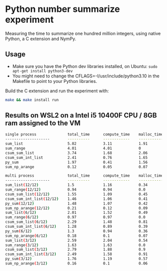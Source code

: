 # Python number summarize experiment

Measuring the time to summarize one hundred million integers, using native Python, a C extension and NymPy.

## Usage

- Make sure you have the Python dev libraries installed, on Ubuntu: `sudo apt-get install python3-dev`
- You might need to change the CFLAGS=-I/usr/include/python3.10 in the Makefile to point to your Python libraries.

Build the C extension and run the experiment with:

```sh
make && make install run
```

## Results on WSL2 on a Intel i5 10400F CPU / 8GB ram assigned to the VM

```sh
single process              total_time      compute_time    malloc_time     result
--------------------        ----------      ------------    -----------     -------
sum_list                    5.02            3.11            1.91            5000000050000000
sum_range                   4.01            4.01            0               5000000050000000
csum_sum_list               3.74            1.68            2.06            5000000050000000
csum_sum_int_list           2.41            0.76            1.65            5000000050000000
py_sum                      1.97            0.41            1.56            5000000050000000
sum_np_arange               0.12            0.05            0.07            5000000050000000

multi process               total_time      compute_time    malloc_time     result
--------------------        ----------      ------------    -----------     -------
sum_list(12/12)             1.5             1.16            0.34            5000000050000000
sum_range(12/12)            0.94            0.94            0.0             5000000050000000
csum_sum_list(12/12)        1.55            1.09            0.45            5000000050000000
csum_sum_int_list(12/12)    1.46            1.06            0.41            5000000050000000
py_sum(12/12)               1.48            1.07            0.42            5000000050000000
sum_np_arange(12/12)        0.21            0.12            0.09            5000000050000000
sum_list(6/12)              2.01            1.52            0.49            5000000050000000
sum_range(6/12)             0.97            0.97            0.0             5000000050000000
csum_sum_list(6/12)         2.29            1.48            0.81            5000000050000000
csum_sum_int_list(6/12)     1.28            0.89            0.39            5000000050000000
py_sum(6/12)                1.3             0.94            0.36            5000000050000000
sum_np_arange(6/12)         0.18            0.1             0.07            5000000050000000
sum_list(3/12)              2.59            2.04            0.54            5000000050000000
sum_range(3/12)             1.63            1.63            0.0             5000000050000000
csum_sum_list(3/12)         2.79            1.88            0.9             5000000050000000
csum_sum_int_list(3/12)     2.49            1.58            0.91            5000000050000000
py_sum(3/12)                1.76            1.19            0.57            5000000050000000
sum_np_arange(3/12)         0.16            0.1             0.06            5000000050000000
```
